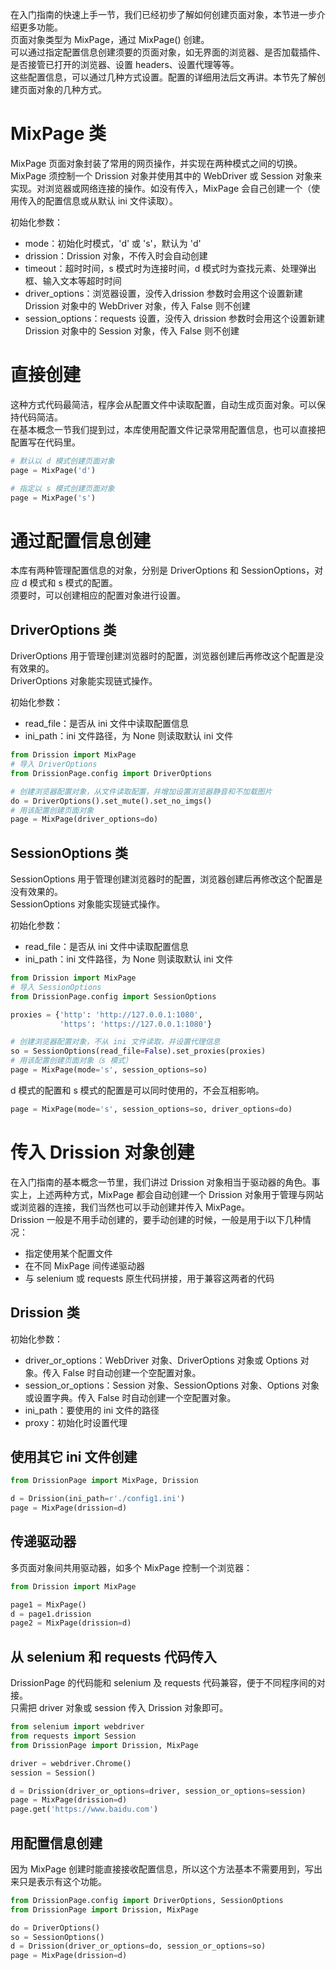 在入门指南的快速上手一节，我们已经初步了解如何创建页面对象，本节进一步介绍更多功能。  
页面对象类型为 MixPage，通过 MixPage() 创建。  
可以通过指定配置信息创建须要的页面对象，如无界面的浏览器、是否加载插件、是否接管已打开的浏览器、设置 headers、设置代理等等。  
这些配置信息，可以通过几种方式设置。配置的详细用法后文再讲。本节先了解创建页面对象的几种方式。

# MixPage 类

MixPage 页面对象封装了常用的网页操作，并实现在两种模式之间的切换。  
MixPage 须控制一个 Drission 对象并使用其中的 WebDriver 或 Session 对象来实现。对浏览器或网络连接的操作。如没有传入，MixPage 会自己创建一个（使用传入的配置信息或从默认 ini 文件读取）。

初始化参数：

- mode：初始化时模式，'d' 或 's'，默认为 'd'
- drission：Drission 对象，不传入时会自动创建
- timeout：超时时间，s 模式时为连接时间，d 模式时为查找元素、处理弹出框、输入文本等超时时间
- driver_options：浏览器设置，没传入drission 参数时会用这个设置新建 Drission 对象中的 WebDriver 对象，传入 False 则不创建
- session_options：requests 设置，没传入 drission 参数时会用这个设置新建 Drission 对象中的 Session 对象，传入 False 则不创建

# 直接创建

这种方式代码最简洁，程序会从配置文件中读取配置，自动生成页面对象。可以保持代码简洁。  
在基本概念一节我们提到过，本库使用配置文件记录常用配置信息，也可以直接把配置写在代码里。

```python
# 默认以 d 模式创建页面对象
page = MixPage('d')

# 指定以 s 模式创建页面对象
page = MixPage('s')
```

# 通过配置信息创建

本库有两种管理配置信息的对象，分别是 DriverOptions 和 SessionOptions，对应 d 模式和 s 模式的配置。  
须要时，可以创建相应的配置对象进行设置。

## DriverOptions 类

DriverOptions 用于管理创建浏览器时的配置，浏览器创建后再修改这个配置是没有效果的。  
DriverOptions 对象能实现链式操作。

初始化参数：

- read_file：是否从 ini 文件中读取配置信息
- ini_path：ini 文件路径，为 None 则读取默认 ini 文件

```python
from Drission import MixPage
# 导入 DriverOptions
from DrissionPage.config import DriverOptions

# 创建浏览器配置对象，从文件读取配置，并增加设置浏览器静音和不加载图片
do = DriverOptions().set_mute().set_no_imgs()
# 用该配置创建页面对象
page = MixPage(driver_options=do)
```

## SessionOptions 类

SessionOptions 用于管理创建浏览器时的配置，浏览器创建后再修改这个配置是没有效果的。  
SessionOptions 对象能实现链式操作。

初始化参数：

- read_file：是否从 ini 文件中读取配置信息
- ini_path：ini 文件路径，为 None 则读取默认 ini 文件

```python
from Drission import MixPage
# 导入 SessionOptions
from DrissionPage.config import SessionOptions

proxies = {'http': 'http://127.0.0.1:1080',
           'https': 'https://127.0.0.1:1080'}

# 创建浏览器配置对象，不从 ini 文件读取，并设置代理信息
so = SessionOptions(read_file=False).set_proxies(proxies)
# 用该配置创建页面对象（s 模式）
page = MixPage(mode='s', session_options=so)
```

d 模式的配置和 s 模式的配置是可以同时使用的，不会互相影响。

```python
page = MixPage(mode='s', session_options=so, driver_options=do)
```

# 传入 Drission 对象创建

在入门指南的基本概念一节里，我们讲过 Drission 对象相当于驱动器的角色。事实上，上述两种方式，MixPage 都会自动创建一个 Drission 对象用于管理与网站或浏览器的连接，我们当然也可以手动创建并传入 MixPage。  
Drission 一般是不用手动创建的，要手动创建的时候，一般是用于i以下几种情况：

- 指定使用某个配置文件
- 在不同 MixPage 间传递驱动器
- 与 selenium 或 requests 原生代码拼接，用于兼容这两者的代码

## Drission 类

初始化参数：

- driver_or_options：WebDriver 对象、DriverOptions 对象或 Options 对象。传入 False 时自动创建一个空配置对象。
- session_or_options：Session 对象、SessionOptions 对象、Options 对象或设置字典。传入 False 时自动创建一个空配置对象。
- ini_path：要使用的 ini 文件的路径
- proxy：初始化时设置代理

## 使用其它 ini 文件创建

```python
from DrissionPage import MixPage, Drission

d = Drission(ini_path=r'./config1.ini')
page = MixPage(drission=d)
```

## 传递驱动器

多页面对象间共用驱动器，如多个 MixPage 控制一个浏览器：

```python
from Drission import MixPage

page1 = MixPage()
d = page1.drission
page2 = MixPage(drission=d)
```

## 从 selenium 和 requests 代码传入

DrissionPage 的代码能和 selenium 及 requests 代码兼容，便于不同程序间的对接。  
只需把 driver 对象或 session 传入 Drission 对象即可。

```python
from selenium import webdriver
from requests import Session
from DrissionPage import Drission, MixPage

driver = webdriver.Chrome()
session = Session()

d = Drission(driver_or_options=driver, session_or_options=session)
page = MixPage(drission=d)
page.get('https://www.baidu.com')
```

## 用配置信息创建

因为 MixPage 创建时能直接接收配置信息，所以这个方法基本不需要用到，写出来只是表示有这个功能。

```python
from DrissionPage.config import DriverOptions, SessionOptions
from DrissionPage import Drission, MixPage

do = DriverOptions()
so = SessionOptions()
d = Drission(driver_or_options=do, session_or_options=so)
page = MixPage(drission=d)
```

